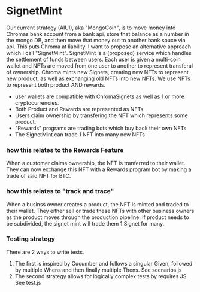 # SignetMint

Our current strategy (AIUI), aka "MongoCoin", is to move money into Chromas bank account from a bank api, store that balance as a number in the mongo DB, and then move that money out to another bank souce via api. This puts Chroma at liability. I want to propose an alternative approach which I call "SignetMint". SignetMint is a (proposed) service which handles the settlement of funds between users. Each user is given a multi-coin wallet and NFTs are moved from one user to another to represent transferal of ownership. Chroma mints new Signets, creating new NFTs to represent new product, as well as exchanging old NFTs into new NFTs. We use NFTs to represent both product AND rewards.

- user wallets are compatible with ChromaSignets as well as 1 or more cryptocurrencies.
- Both Product and Rewards are represented as NFTs.
- Users claim ownership by transfering the NFT which represents some product. 
- "Rewards" programs are trading bots which buy back their own NFTs
- The SignetMint can trade 1 NFT into many new NFTs

### how this relates to the Rewards Feature

When a customer claims ownership, the NFT is tranferred to their wallet. They can now exchange this NFT with a Rewards program bot by making a trade of said NFT for BTC.  

### how this relates to "track and trace"

When a businss owner creates a product, the NFT is minted and traded to their wallet. They either sell or trade these NFTs with other business owners as the product moves through the production pipeline. If product needs to be subdivided, the signet mint will trade them 1 Signet for many.

### Testing strategy
There are 2 ways to write tests.
1) The first is inspired by Cucumber and follows a singular Given, followed by multiple Whens and then finally multiple Thens. See scenarios.js
2) The second strategy allows for logically complex tests by requires JS. See test.js